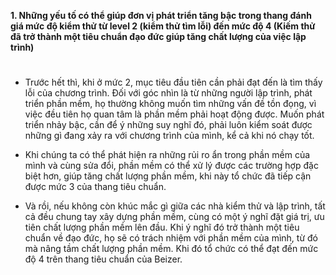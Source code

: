 **1. Những yếu tố có thể giúp đơn vị phát triển tăng bậc trong thang đánh giá mức độ kiểm thử từ level 2 (kiểm thử tìm lỗi) đến mức độ 4 (Kiếm thử đã trở thành một tiêu chuẩn đạo đức giúp tăng chất lượng của việc lập trình)**
#

- Trước hết thì, khi ở mức 2, mục tiêu đầu tiên cần phải đạt đến là tìm thấy lỗi của chương trình. Đối với góc nhìn là từ những người lập trình, phát triển phần mềm, họ thường không muốn tìm những vấn đề tồn đọng, vì việc đều tiên họ quan tâm là phần mềm phải hoạt động được. Muốn phát triển nhảy bậc, cần để ý những suy nghĩ đó, phải luôn kiểm soát được những gì đang xảy ra với chương trình của mình, kể cả khi nó chạy tốt.

- Khi chúng ta có thể phát hiện ra những rủi ro ẩn trong phần mềm của mình và cùng sửa đổi, phần mềm có thể xử lý được các trường hợp đặc biệt hơn, giúp tăng chất lượng phần mềm, khi này tổ chức đã tiếp cận được mức 3 của thang tiêu chuẩn.

- Và rồi, nếu không còn khúc mắc gì giữa các nhà kiểm thử và lập trình, tất cả đều chung tay xây dựng phần mềm, cùng có một ý nghĩ đặt giá trị, ưu tiên chất lượng phần mềm lên đầu. Khi ý nghĩ đó trở thành một tiêu chuẩn về đạo đức, họ sẽ có trách nhiệm với phần mềm của mình, từ đó mà nâng tầm chất lượng phần mềm. Khi đó tổ chức có thể đạt đến mức độ 4 trên thang tiêu chuẩn của Beizer.  
